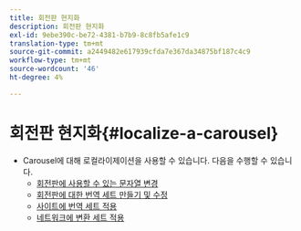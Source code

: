 ```yaml
---
title: 회전판 현지화
description: 회전판 현지화
exl-id: 9ebe390c-be72-4381-b7b9-8c8fb5afe1c9
translation-type: tm+mt
source-git-commit: a2449482e617939cfda7e367da34875bf187c4c9
workflow-type: tm+mt
source-wordcount: '46'
ht-degree: 4%

---
```


# 회전판 현지화{#localize-a-carousel}

* Carousel에 대해 로컬라이제이션을 사용할 수 있습니다. 다음을 수행할 수 있습니다.
   * [회전판에 사용할 수 있는 문자열 변경](/help/using/c-settings-other/c-translation-sets/c-localize-strings.md#section_l2z_hkn_xz)
   * [회전판에 대한 번역 세트 만들기 및 수정](/help/using/c-settings-other/c-translation-sets/t-create-modify-translation-sets.md)
   * [사이트에 번역 세트 적용](/help/using/c-settings-other/c-translation-sets/t-apply-a-translation-set-to-a-site.md)
   * [네트워크에 변환 세트 적용](/help/using/c-settings-other/c-translation-sets/t-apply-a-translation-set-to-a-network.md)

